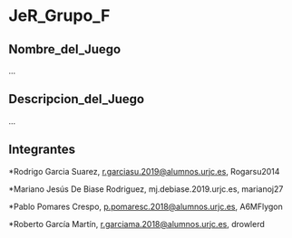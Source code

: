 # JeR_Grupo_F

## Nombre_del_Juego
...

## Descripcion_del_Juego
...

## Integrantes
*Rodrigo Garcia Suarez, r.garciasu.2019@alumnos.urjc.es, Rogarsu2014

*Mariano Jesús De Biase Rodriguez, mj.debiase.2019.urjc.es, marianoj27

*Pablo Pomares Crespo, p.pomaresc.2018@alumnos.urjc.es, A6MFlygon

*Roberto García Martín, r.garciama.2018@alumnos.urjc.es, drowlerd
